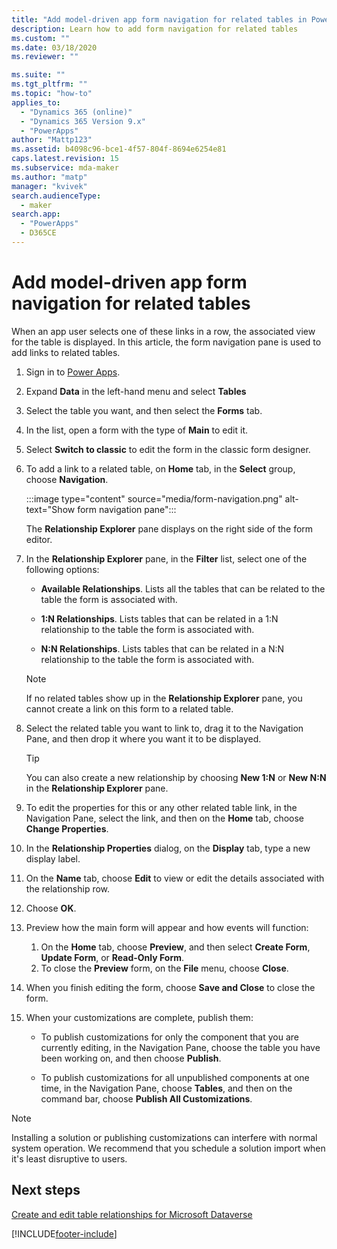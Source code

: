 ```yaml
---
title: "Add model-driven app form navigation for related tables in Power Apps | MicrosoftDocs"
description: Learn how to add form navigation for related tables
ms.custom: ""
ms.date: 03/18/2020
ms.reviewer: ""

ms.suite: ""
ms.tgt_pltfrm: ""
ms.topic: "how-to"
applies_to: 
  - "Dynamics 365 (online)"
  - "Dynamics 365 Version 9.x"
  - "PowerApps"
author: "Mattp123"
ms.assetid: b4098c96-bce1-4f57-804f-8694e6254e81
caps.latest.revision: 15
ms.subservice: mda-maker
ms.author: "matp"
manager: "kvivek"
search.audienceType: 
  - maker
search.app: 
  - "PowerApps"
  - D365CE
---
```

# Add model-driven app form navigation for related tables

When an app user selects one of these links in a row, the associated view for the table is displayed. In this article, the form navigation pane is used to add links to related tables.
  
1. Sign in to [Power Apps](https://make.powerapps.com/?utm_source=padocs&utm_medium=linkinadoc&utm_campaign=referralsfromdoc).  
1. Expand **Data** in the left-hand menu and select **Tables**
1. Select the table you want, and then select the **Forms** tab.
1. In the list, open a form with the type of **Main** to edit it.
1. Select **Switch to classic** to edit the form in the classic form designer.
  
1. To add a link to a related table, on **Home** tab, in the **Select** group, choose **Navigation**.  

    :::image type="content" source="media/form-navigation.png" alt-text="Show form navigation pane":::

     The **Relationship Explorer** pane displays on the right side of the form editor.  

1. In the **Relationship Explorer** pane, in the **Filter** list, select one of the following options:  
  
    - **Available Relationships**. Lists all the tables that can be related to the table the form is associated with.  
  
    - **1:N Relationships**. Lists tables that can be related in a 1:N relationship to the table the form is associated with.  
  
    - **N:N Relationships**. Lists tables that can be related in a N:N relationship to the table the form is associated with.  
  
    > [!NOTE]
    >  If no related tables show up in the **Relationship Explorer** pane, you cannot create a link on this form to a related table.  
  
2. Select the related table you want to link to, drag it to the Navigation Pane, and then drop it where you want it to be displayed.  
  
    > [!TIP]
    >  You can also create a new relationship by choosing **New 1:N** or **New N:N** in the **Relationship Explorer** pane.
  
3. To edit the properties for this or any other related table link, in the Navigation Pane, select the link, and then on the **Home** tab, choose **Change Properties**.  
4. In the **Relationship Properties** dialog, on the **Display** tab, type a new display label.  
5. On the **Name** tab, choose **Edit** to view or edit the details associated with the relationship row.  
6. Choose **OK**.
7. Preview how the main form will appear and how events will function:  
  
    1. On the **Home** tab, choose **Preview**, and then select **Create Form**, **Update Form**, or **Read-Only Form**.  
    2. To close the **Preview** form, on the **File** menu, choose **Close**.  
  
8. When you finish editing the form, choose **Save and Close** to close the form.  
9. When your customizations are complete, publish them:  
  
    - To publish customizations for only the component that you are currently editing, in the Navigation Pane, choose the table you have been working on, and then choose **Publish**.  
  
    - To publish customizations for all unpublished components at one time, in the Navigation Pane, choose **Tables**, and then on the command bar, choose **Publish All Customizations**.  
  
> [!NOTE]
> Installing a solution or publishing customizations can interfere with normal system operation. We recommend that you schedule a solution import when it's least disruptive to users.
  
## Next steps

 [Create and edit table relationships for Microsoft Dataverse](../data-platform/create-edit-entity-relationships.md)

[!INCLUDE[footer-include](../../includes/footer-banner.md)]
